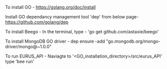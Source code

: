 To install GO -
https://golang.org/doc/install

Install GO dependancy management tool 'dep' from below page-
https://github.com/golang/dep

To install Beego -
In the terminal, type - 'go get github.com/astaxie/beego'

To install MongoDB GO driver -
dep ensure -add "go.mongodb.org/mongo-driver/mongo@~1.0.0"


To run EURUS_API -
Naviagte to '<GO_installation_directory>/src/eurus_API'
type 'bee run'
